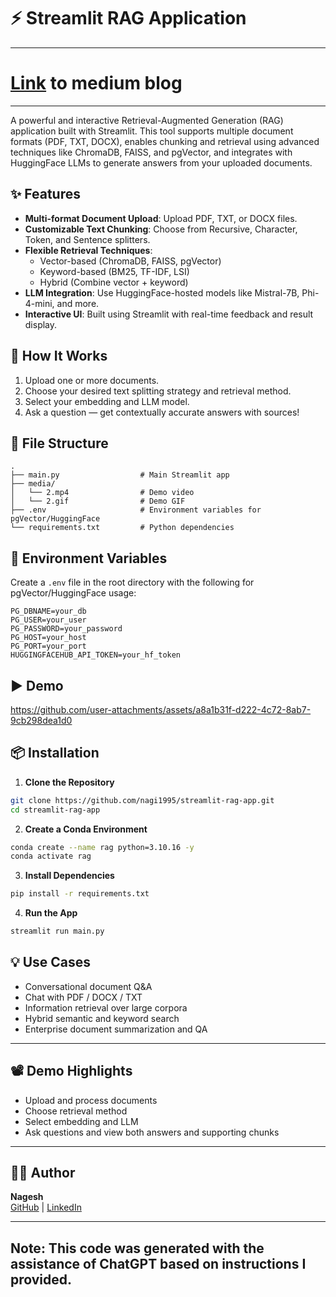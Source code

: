 
# ⚡ Streamlit RAG Application

---

# [Link](https://binginagesh.medium.com/streamlit-rag-application-5a5f2b6bc2a8) to medium blog

---

A powerful and interactive Retrieval-Augmented Generation (RAG) application built with Streamlit. This tool supports multiple document formats (PDF, TXT, DOCX), enables chunking and retrieval using advanced techniques like ChromaDB, FAISS, and pgVector, and integrates with HuggingFace LLMs to generate answers from your uploaded documents.




## ✨ Features

- **Multi-format Document Upload**: Upload PDF, TXT, or DOCX files.
- **Customizable Text Chunking**: Choose from Recursive, Character, Token, and Sentence splitters.
- **Flexible Retrieval Techniques**:
  - Vector-based (ChromaDB, FAISS, pgVector)
  - Keyword-based (BM25, TF-IDF, LSI)
  - Hybrid (Combine vector + keyword)
- **LLM Integration**: Use HuggingFace-hosted models like Mistral-7B, Phi-4-mini, and more.
- **Interactive UI**: Built using Streamlit with real-time feedback and result display.



## 🧠 How It Works

1. Upload one or more documents.
2. Choose your desired text splitting strategy and retrieval method.
3. Select your embedding and LLM model.
4. Ask a question — get contextually accurate answers with sources!



## 📁 File Structure

```
.
├── main.py                  # Main Streamlit app
├── media/
│   └── 2.mp4                # Demo video
│   └── 2.gif                # Demo GIF
├── .env                     # Environment variables for pgVector/HuggingFace
└── requirements.txt         # Python dependencies
```



## 🔧 Environment Variables

Create a `.env` file in the root directory with the following for pgVector/HuggingFace usage:

```env
PG_DBNAME=your_db
PG_USER=your_user
PG_PASSWORD=your_password
PG_HOST=your_host
PG_PORT=your_port
HUGGINGFACEHUB_API_TOKEN=your_hf_token
```



## ▶️ Demo

https://github.com/user-attachments/assets/a8a1b31f-d222-4c72-8ab7-9cb298dea1d0

## 📦 Installation

1. **Clone the Repository**

```bash
git clone https://github.com/nagi1995/streamlit-rag-app.git
cd streamlit-rag-app
```

2. **Create a Conda Environment**

```bash
conda create --name rag python=3.10.16 -y
conda activate rag  
```

3. **Install Dependencies**

```bash
pip install -r requirements.txt
```

4. **Run the App**

```bash
streamlit run main.py
```



## 💡 Use Cases

- Conversational document Q&A
- Chat with PDF / DOCX / TXT
- Information retrieval over large corpora
- Hybrid semantic and keyword search
- Enterprise document summarization and QA

---

## 📽 Demo Highlights

- Upload and process documents
- Choose retrieval method
- Select embedding and LLM
- Ask questions and view both answers and supporting chunks

---

## 🧑‍💻 Author

**Nagesh**  
[GitHub](https://github.com/nagi1995) | [LinkedIn](streamlit-rag-app)

---

## Note: This code was generated with the assistance of ChatGPT based on instructions I provided.



